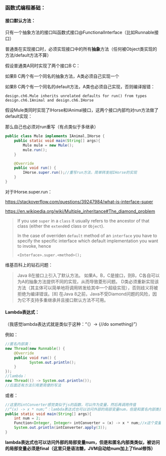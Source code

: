 ### 函数式编程基础：

#### 接口默认方法：

只有一个抽象方法的接口叫函数式接口@FunctionalInterface（比如Runnable接口）

普通类在实现接口时，必须实现接口中的所有**抽象**方法（任何被Object类实现的方法/default方法不算）

假设普通类A同时实现了两个接口B C：

如果B C两个有一个同名的抽象方法，A类必须自己实现一个

如果B C两个有一个同名的default方法，A类也必须自己实现，否则编译报错：

`design.ch6.Mule inherits unrelated defaults for run() from types design.ch6.IAnimal and design.ch6.IHorse`

假设Mule类同时实现了IHorse和IAnimal接口，这两个接口内部均对run方法做了default实现：

那么自己也必须对run重写（有点类似于多继承）

```java
public class Mule implements IAnimal,IHorse {
    public static void main(String[] args){
        Mule mule = new Mule();
        mule.run();
    }

    @Override
    public void run() {
        IHorse.super.run();//重写run方法，简单转发给IHorse的实现
    }
}
```

对于IHorse.super.run：

https://stackoverflow.com/questions/39247984/what-is-interface-super

https://en.wikipedia.org/wiki/Multiple_inheritance#The_diamond_problem

> If you use `super` in a `class` it usually refers to the ancestor of that class (either the `extend`ed class or `Object`).
>
> In the case of overriden `default` method of an `interface` you have to specify the specific interface which default implementation you want to invoke, hence
>
> ```
> <Interface>.super.<method>();
> ```

维基百科上的钻石问题：

> Java 8在接口上引入了默认方法。 如果A，B，C是接口，则B，C各自可以为A的抽象方法提供不同的实现，从而导致菱形问题。 D类必须重新实现该方法（其主体可以简单地将调用转发给其中一个超级实现），否则歧义将被拒绝为编译错误。[8] 在Java 8之前，Java不受Diamond问题的风险，因为它不支持多重继承并且接口默认方法不可用。



#### Lambda表达式：

（我感觉lambda表达式就是类似于这种：“（）-> {//do something}”）

例如：

```java
//匿名内部类：
new Thread(new Runnable() {
    @Override
    public void run() {
           System.out.println();     
    }
});
//lambda：
new Thread(() -> System.out.println());
//后面还有方法引用更简便的写法
```

或者：

```java
//这里的intConverter感觉类似于js的函数，可以作为变量，然后再调用传值
//“(x) -> x * num;”：lambda表达式也可以访问外部的局部变量num，但是和匿名内部类类似，被访问的局部变量必须是final（这里只是语法糖，JVM自动给num加上了final修饰）
public static void main(String[] args){
    int num = 2;
	Function<Integer, Integer> intConverter = (x) -> x * num;//x这个变量名可以随便写
	System.out.println(intConverter.apply(3));
}
```

**lambda表达式也可以访问外部的局部变量num，但是和匿名内部类类似，被访问的局部变量必须是final（这里只是语法糖，JVM自动给num加上了final修饰）**



